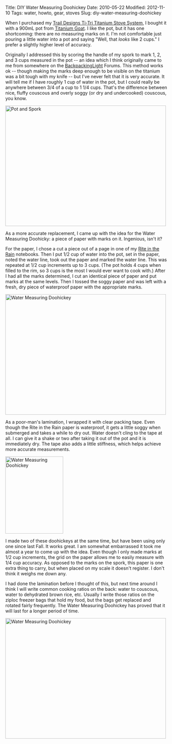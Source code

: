 Title: DIY Water Measuring Doohickey
Date: 2010-05-22
Modified: 2012-11-10
Tags: water, howto, gear, stoves
Slug: diy-water-measuring-doohickey

When I purchased my <a href="http://pig-monkey.com/2009/01/18/trail-designs-ti-tri-titanium-stove-system/">Trail Designs Ti-Tri Titanium Stove System</a>, I bought it with a 900mL pot from <a href="http://www.titaniumgoat.com/">Titanium Goat</a>. I like the pot, but it has one shortcoming: there are no measuring marks on it. I'm not comfortable just pouring a little water into a pot and saying "Well, that <em>looks</em> like 2 cups." I prefer a slightly higher level of accuracy.

Originally I addressed this by scoring the handle of my spork to mark 1, 2, and 3 cups measured in the pot -- an idea which I think originally came to me from somewhere on the <a href="http://www.backpackinglight.com/">BackpackingLight</a> Forums. This method works ok -- though making the marks deep enough to be visible on the titanium was a bit tough with my knife -- but I've never felt that it is very accurate. It will tell me if I have roughly 1 cup of water in the pot, but I could really be anywhere between 3/4 of a cup to 1 1/4 cups. That's the difference between nice, fluffy couscous and overly soggy (or dry and undercooked) couscous, you know.

<!--more-->

<a href="http://www.flickr.com/photos/pigmonkey/4630611286/" title="Pot and Spork by Pig Monkey, on Flickr"><img src="http://farm4.static.flickr.com/3380/4630611286_8edfa28fef.jpg" width="500" height="375" alt="Pot and Spork" /></a>

As a more accurate replacement, I came up with the idea for the Water Measuring Doohicky: a piece of paper with marks on it. Ingenious, isn't it?

For the paper, I chose a cut a piece out of a page in one of my <a href="http://www.riteintherain.com/">Rite in the Rain</a> notebooks. Then I put 1/2 cup of water into the pot, set in the paper, noted the water line, took out the paper and marked the water line. This was repeated at 1/2 cup increments up to 3 cups. (The pot holds 4 cups when filled to the rim, so 3 cups is the most I would ever want to cook with.) After I had all the marks determined, I cut an identical piece of paper and put marks at the same levels. Then I tossed the soggy paper and was left with a fresh, dry piece of waterproof paper with the appropriate marks.

<a href="http://www.flickr.com/photos/pigmonkey/4630613254/" title="Water Measuring Doohickey by Pig Monkey, on Flickr"><img src="http://farm5.static.flickr.com/4064/4630613254_c486c79f6e.jpg" width="500" height="375" alt="Water Measuring Doohickey" /></a>

As a poor-man's lamination, I wrapped it with clear packing tape. Even though the Rite in the Rain paper is waterproof, it gets a little soggy when submerged and takes a while to dry out. Water doesn't cling to the tape at all. I can give it a shake or two after taking it out of the pot and it is immediately dry. The tape also adds a little stiffness, which helps achieve more accurate measurements.

<a href="http://www.flickr.com/photos/pigmonkey/4630013187/" title="Water Measuring Doohickey by Pig Monkey, on Flickr"><img src="http://farm5.static.flickr.com/4040/4630013187_799149ee30_m.jpg" width="180" height="240" alt="Water Measuring Doohickey" class="right" /></a>

I made two of these doohickeys at the same time, but have been using only one since last Fall. It works great. I am somewhat embarrassed it took me almost a year to come up with the idea. Even though I only made marks at 1/2 cup increments, the grid on the paper allows me to easily measure with 1/4 cup accuracy. As opposed to the marks on the spork, this paper is one extra thing to carry, but when placed on my scale it doesn't register. I don't think it weighs me down any.

I had done the lamination before I thought of this, but next time around I think I will write common cooking ratios on the back: water to couscous, water to dehydrated brown rice, etc. Usually I write those ratios on the ziploc freezer bags that hold my food, but the bags get replaced and rotated fairly frequently. The Water Measuring Doohickey has proved that it will last for a longer period of time.

<a href="http://www.flickr.com/photos/pigmonkey/4630616058/" title="Water Measuring Doohickey by Pig Monkey, on Flickr"><img src="http://farm5.static.flickr.com/4021/4630616058_56803713af.jpg" width="500" height="375" alt="Water Measuring Doohickey" /></a>

